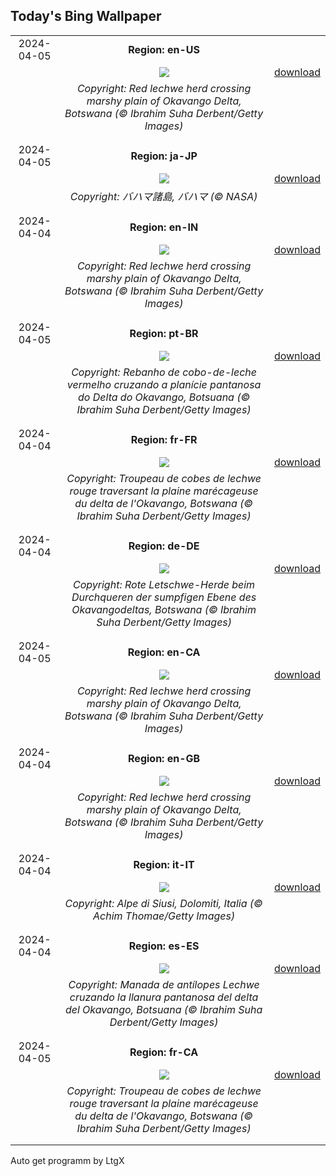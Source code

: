 ## Today's Bing Wallpaper
|      |      |      |
| :----: | :----: | :----: |
|2024-04-05|**Region: en-US**||
||![](https://www.bing.com/th?id=OHR.AntelopeBotswana_EN-US3335739405_UHD.jpg&pid=hp&w=1152&h=648&rs=1&c=4)| [download](https://www.bing.com/th?id=OHR.AntelopeBotswana_EN-US3335739405_UHD.jpg)|
||*Copyright: Red lechwe herd crossing marshy plain of Okavango Delta, Botswana (© Ibrahim Suha Derbent/Getty Images)*
||
|||
|2024-04-05|**Region: ja-JP**||
||![](https://www.bing.com/th?id=OHR.BahamasSpace_JA-JP3451367539_UHD.jpg&pid=hp&w=1152&h=648&rs=1&c=4)| [download](https://www.bing.com/th?id=OHR.BahamasSpace_JA-JP3451367539_UHD.jpg)|
||*Copyright: バハマ諸島, バハマ (© NASA)*
||
|||
|2024-04-04|**Region: en-IN**||
||![](https://www.bing.com/th?id=OHR.AntelopeBotswana_EN-IN7984191548_UHD.jpg&pid=hp&w=1152&h=648&rs=1&c=4)| [download](https://www.bing.com/th?id=OHR.AntelopeBotswana_EN-IN7984191548_UHD.jpg)|
||*Copyright: Red lechwe herd crossing marshy plain of Okavango Delta, Botswana (© Ibrahim Suha Derbent/Getty Images)*
||
|||
|2024-04-05|**Region: pt-BR**||
||![](https://www.bing.com/th?id=OHR.AntelopeBotswana_PT-BR1126611308_UHD.jpg&pid=hp&w=1152&h=648&rs=1&c=4)| [download](https://www.bing.com/th?id=OHR.AntelopeBotswana_PT-BR1126611308_UHD.jpg)|
||*Copyright: Rebanho de cobo-de-leche vermelho cruzando a planície pantanosa do Delta do Okavango, Botsuana (© Ibrahim Suha Derbent/Getty Images)*
||
|||
|2024-04-04|**Region: fr-FR**||
||![](https://www.bing.com/th?id=OHR.AntelopeBotswana_FR-FR1380338577_UHD.jpg&pid=hp&w=1152&h=648&rs=1&c=4)| [download](https://www.bing.com/th?id=OHR.AntelopeBotswana_FR-FR1380338577_UHD.jpg)|
||*Copyright: Troupeau de cobes de lechwe rouge traversant la plaine marécageuse du delta de l'Okavango, Botswana (© Ibrahim Suha Derbent/Getty Images)*
||
|||
|2024-04-04|**Region: de-DE**||
||![](https://www.bing.com/th?id=OHR.AntelopeBotswana_DE-DE6866899384_UHD.jpg&pid=hp&w=1152&h=648&rs=1&c=4)| [download](https://www.bing.com/th?id=OHR.AntelopeBotswana_DE-DE6866899384_UHD.jpg)|
||*Copyright: Rote Letschwe-Herde beim Durchqueren der sumpfigen Ebene des Okavangodeltas, Botswana (© Ibrahim Suha Derbent/Getty Images)*
||
|||
|2024-04-05|**Region: en-CA**||
||![](https://www.bing.com/th?id=OHR.AntelopeBotswana_EN-CA1764175316_UHD.jpg&pid=hp&w=1152&h=648&rs=1&c=4)| [download](https://www.bing.com/th?id=OHR.AntelopeBotswana_EN-CA1764175316_UHD.jpg)|
||*Copyright: Red lechwe herd crossing marshy plain of Okavango Delta, Botswana (© Ibrahim Suha Derbent/Getty Images)*
||
|||
|2024-04-04|**Region: en-GB**||
||![](https://www.bing.com/th?id=OHR.AntelopeBotswana_EN-GB5529352670_UHD.jpg&pid=hp&w=1152&h=648&rs=1&c=4)| [download](https://www.bing.com/th?id=OHR.AntelopeBotswana_EN-GB5529352670_UHD.jpg)|
||*Copyright: Red lechwe herd crossing marshy plain of Okavango Delta, Botswana (© Ibrahim Suha Derbent/Getty Images)*
||
|||
|2024-04-04|**Region: it-IT**||
||![](https://www.bing.com/th?id=OHR.DolomitesSeiserAlm_IT-IT7507692792_UHD.jpg&pid=hp&w=1152&h=648&rs=1&c=4)| [download](https://www.bing.com/th?id=OHR.DolomitesSeiserAlm_IT-IT7507692792_UHD.jpg)|
||*Copyright: Alpe di Siusi, Dolomiti, Italia (© Achim Thomae/Getty Images)*
||
|||
|2024-04-04|**Region: es-ES**||
||![](https://www.bing.com/th?id=OHR.AntelopeBotswana_ES-ES0796068308_UHD.jpg&pid=hp&w=1152&h=648&rs=1&c=4)| [download](https://www.bing.com/th?id=OHR.AntelopeBotswana_ES-ES0796068308_UHD.jpg)|
||*Copyright: Manada de antílopes Lechwe cruzando la llanura pantanosa del delta del Okavango, Botsuana (© Ibrahim Suha Derbent/Getty Images)*
||
|||
|2024-04-05|**Region: fr-CA**||
||![](https://www.bing.com/th?id=OHR.AntelopeBotswana_FR-CA7386810053_UHD.jpg&pid=hp&w=1152&h=648&rs=1&c=4)| [download](https://www.bing.com/th?id=OHR.AntelopeBotswana_FR-CA7386810053_UHD.jpg)|
||*Copyright: Troupeau de cobes de lechwe rouge traversant la plaine marécageuse du delta de l'Okavango, Botswana (© Ibrahim Suha Derbent/Getty Images)*
||
|||

Auto get programm by LtgX
